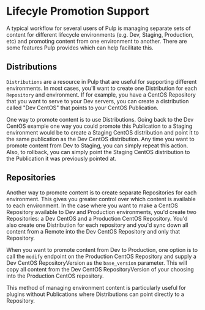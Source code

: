 # Lifecyle Promotion Support

A typical workflow for several users of Pulp is managing separate sets of content for different
lifecycle environments (e.g. Dev, Staging, Production, etc) and promoting content from one
environment to another. There are some features Pulp provides which can help facilitate this.

## Distributions

`Distributions` are a resource in Pulp that are useful for supporting different
environments. In most cases, you'll want to create one Distribution for each `Repository` and
environment. If for example, you have a CentOS Repository that you want to serve to your Dev
servers, you can create a distribution called "Dev CentOS" that points to your CentOS Publication.

One way to promote content is to use Distributions. Going back to the Dev CentOS example one way you
could promote this Publication to a Staging environment would be to create a Staging CentOS
distribution and point it to the same publication as the Dev CentOS distribution. Any time you want
to promote content from Dev to Staging, you can simply repeat this action. Also, to rollback, you can
simply point the Staging CentOS distribution to the Publication it was previously pointed at.

## Repositories

Another way to promote content is to create separate Repositories for each environment. This gives
you greater control over which content is available to each environment. In the case where you want
to make a CentOS Repository available to Dev and Production environments, you'd create two
Repositories: a Dev CentOS and a Production CentOS Repository. You'd also create one Distribution
for each repository and you'd sync down all content from a Remote into the Dev CentOS Repository and
only that Repository.

When you want to promote content from Dev to Production, one option is to call the `modify`
endpoint on the Production CentOS Repository and supply a Dev CentOS RepositoryVersion as the
`base_version` parameter. This will copy all content from the Dev CentOS RepositoryVersion of your
choosing into the Production CentOS repository.

This method of managing environment content is particularly useful for plugins without Publications
where Distributions can point directly to a Repository.
